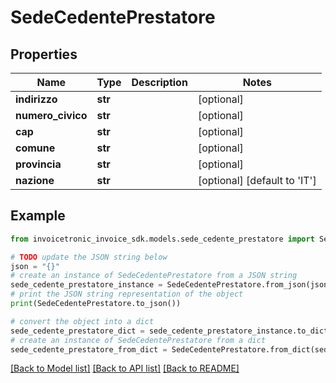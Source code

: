 # SedeCedentePrestatore


## Properties

Name | Type | Description | Notes
------------ | ------------- | ------------- | -------------
**indirizzo** | **str** |  | [optional] 
**numero_civico** | **str** |  | [optional] 
**cap** | **str** |  | [optional] 
**comune** | **str** |  | [optional] 
**provincia** | **str** |  | [optional] 
**nazione** | **str** |  | [optional] [default to 'IT']

## Example

```python
from invoicetronic_invoice_sdk.models.sede_cedente_prestatore import SedeCedentePrestatore

# TODO update the JSON string below
json = "{}"
# create an instance of SedeCedentePrestatore from a JSON string
sede_cedente_prestatore_instance = SedeCedentePrestatore.from_json(json)
# print the JSON string representation of the object
print(SedeCedentePrestatore.to_json())

# convert the object into a dict
sede_cedente_prestatore_dict = sede_cedente_prestatore_instance.to_dict()
# create an instance of SedeCedentePrestatore from a dict
sede_cedente_prestatore_from_dict = SedeCedentePrestatore.from_dict(sede_cedente_prestatore_dict)
```
[[Back to Model list]](../README.md#documentation-for-models) [[Back to API list]](../README.md#documentation-for-api-endpoints) [[Back to README]](../README.md)


